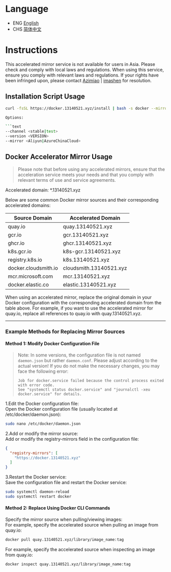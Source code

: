 # Language
- ENG [English](README.md)
- CHS [简体中文](/README_CHS.md)

# Instructions
This accelerated mirror service is not available for users in Asia. Please check and comply with local laws and regulations.
When using this service, ensure you comply with relevant laws and regulations. If your rights have been infringed upon, please contact [Azimiao](https://github.com/Azimiao) | [imashen](https://github.com/imashen) for resolution.

## Installation Script Usage

```bash
curl -fsSL https://docker.13140521.xyz/install | bash -s docker --mirror Aliyun

Options:

```text
--channel <stable|test>
--version <VERSION>
--mirror <Aliyun|AzureChinaCloud>
```

## Docker Accelerator Mirror Usage

> Please note that before using any accelerated mirrors, ensure that the acceleration service meets your needs and that you comply with relevant terms of use and service agreements.

Accelerated domain: *.13140521.xyz

Below are some common Docker mirror sources and their corresponding accelerated domains:

| Source Domain            | Accelerated Domain                   |
|-------------------|--------------------------|
| quay.io           | quay.13140521.xyz        |
| gcr.io            | gcr.13140521.xyz         |
| ghcr.io           | ghcr.13140521.xyz        |
| k8s.gcr.io        | k8s-gcr.13140521.xyz     |
| registry.k8s.io   | k8s.13140521.xyz         |
| docker.cloudsmith.io | cloudsmith.13140521.xyz |
| mcr.microsoft.com | mcr.13140521.xyz         |
| docker.elastic.co | elastic.13140521.xyz    |

When using an accelerated mirror, replace the original domain in your Docker configuration with the corresponding accelerated domain from the table above. For example, if you want to use the accelerated mirror for quay.io, replace all references to quay.io with quay.13140521.xyz.


---

### Example Methods for Replacing Mirror Sources
#### Method 1: Modify Docker Configuration File

> Note: In some versions, the configuration file is not named `daemon.json` but rather `daemon.conf`. Please adjust according to the actual version!
> If you do not make the necessary changes, you may face the following error:
> ```
> Job for docker.service failed because the control process exited with error code.
> See "systemctl status docker.service" and "journalctl -xeu docker.service" for details.
> ```

1.Edit the Docker configuration file:   
Open the Docker configuration file (usually located at /etc/docker/daemon.json):
```bash
sudo nano /etc/docker/daemon.json
```
2.Add or modify the mirror source:   
Add or modify the registry-mirrors field in the configuration file:
```json
{
  "registry-mirrors": [
    "https://docker.13140521.xyz"
  ]
}
```
3.Restart the Docker service:   
Save the configuration file and restart the Docker service:
```bash
sudo systemctl daemon-reload
sudo systemctl restart docker
```
#### Method 2: Replace Using Docker CLI Commands
Specify the mirror source when pulling/viewing images:  
For example, specify the accelerated source when pulling an image from quay.io:
```bash
docker pull quay.13140521.xyz/library/image_name:tag
```
For example, specify the accelerated source when inspecting an image from quay.io:
```bash
docker inspect quay.13140521.xyz/library/image_name:tag
```
